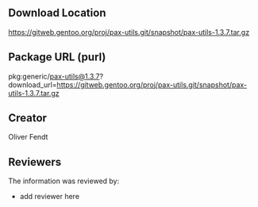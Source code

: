 ## Download Location

https://gitweb.gentoo.org/proj/pax-utils.git/snapshot/pax-utils-1.3.7.tar.gz

## Package URL (purl)

pkg:generic/pax-utils@1.3.7?download_url=https://gitweb.gentoo.org/proj/pax-utils.git/snapshot/pax-utils-1.3.7.tar.gz

## Creator

Oliver Fendt

## Reviewers

The information was reviewed by:

* add reviewer here
